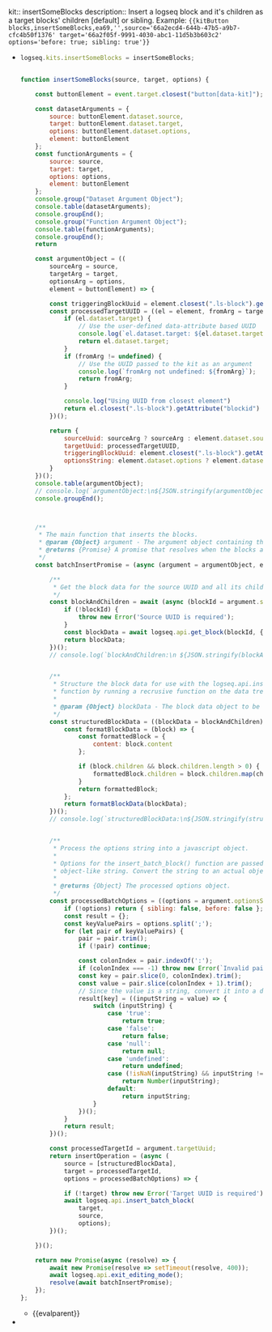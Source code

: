 kit:: insertSomeBlocks
description:: Insert a logseq block and it's children as a target blocks' children [default] or sibling. Example: `{{kitButton blocks,insertSomeBlocks,ea69,'',source='66a2ecd4-644b-47b5-a9b7-cfc4b50f1376' target='66a2f05f-9991-4030-abc1-11d5b3b603c2' options='before: true; sibling: true'}}`

- ```javascript
  logseq.kits.insertSomeBlocks = insertSomeBlocks;
  
  
  function insertSomeBlocks(source, target, options) {
  
      const buttonElement = event.target.closest("button[data-kit]");
  
      const datasetArguments = {
          source: buttonElement.dataset.source,
          target: buttonElement.dataset.target,
          options: buttonElement.dataset.options,
          element: buttonElement
      };
      const functionArguments = {
          source: source,
          target: target,
          options: options,
          element: buttonElement
      };
      console.group("Dataset Argument Object");
      console.table(datasetArguments);
      console.groupEnd();
      console.group("Function Argument Object");
      console.table(functionArguments);
      console.groupEnd();
      return
  
      const argumentObject = ((
          sourceArg = source,
          targetArg = target,
          optionsArg = options,
          element = buttonElement) => {
  
          const triggeringBlockUuid = element.closest(".ls-block").getAttribute("blockid");
          const processedTargetUUID = ((el = element, fromArg = targetArg) => {
              if (el.dataset.target) {
                  // Use the user-defined data-attribute based UUID
                  console.log(`el.dataset.target: ${el.dataset.target}`);
                  return el.dataset.target;
              }
              if (fromArg != undefined) {
                  // Use the UUID passed to the kit as an argument
                  console.log(`fromArg not undefined: ${fromArg}`);
                  return fromArg;
              }
  
              console.log("Using UUID from closest element")
              return el.closest(".ls-block").getAttribute("blockid")
          })();
  
          return {
              sourceUuid: sourceArg ? sourceArg : element.dataset.source,
              targetUuid: processedTargetUUID,
              triggeringBlockUuid: element.closest(".ls-block").getAttribute("blockid"),
              optionsString: element.dataset.options ? element.dataset.options : undefined
          }
      })();
      console.table(argumentObject);
      // console.log(`argumentObject:\n${JSON.stringify(argumentObject, null, 2)}`);
      console.groupEnd();
  
  
  
      /**
       * The main function that inserts the blocks.
       * @param {Object} argument - The argument object containing the source UUID, target UUID, and options
       * @returns {Promise} A promise that resolves when the blocks are inserted.
       */
      const batchInsertPromise = (async (argument = argumentObject, element = buttonElement) => {
  
          /**
           * Get the block data for the source UUID and all its children.
           */
          const blockAndChildren = await (async (blockId = argument.sourceUuid) => {
              if (!blockId) {
                  throw new Error('Source UUID is required');
              }
              const blockData = await logseq.api.get_block(blockId, { includeChildren: true });
              return blockData;
          })();
          // console.log(`blockAndChildren:\n ${JSON.stringify(blockAndChildren,null,2)}`);
  
  
          /**
           * Structure the block data for use with the logseq.api.insert_batch_block 
           * function by running a recrusive function on the data tree.
           * 
           * @param {Object} blockData - The block data object to be formatted.
           */
          const structuredBlockData = ((blockData = blockAndChildren) => {
              const formatBlockData = (block) => {
                  const formattedBlock = {
                      content: block.content
                  };
  
                  if (block.children && block.children.length > 0) {
                      formattedBlock.children = block.children.map(child => formatBlockData(child));
                  }
                  return formattedBlock;
              };
              return formatBlockData(blockData);
          })();
          // console.log(`structuredBlockData:\n${JSON.stringify(structuredBlockData,null,1)}`);
  
  
          /**
           * Process the options string into a javascript object.
           * 
           * Options for the insert_batch_block() function are passed to this script as an
           * object-like string. Convert the string to an actual object.
           * 
           * @returns {Object} The processed options object.
           */
          const processedBatchOptions = ((options = argument.optionsString) => {
              if (!options) return { sibling: false, before: false };
              const result = {};
              const keyValuePairs = options.split(';');
              for (let pair of keyValuePairs) {
                  pair = pair.trim();
                  if (!pair) continue;
  
                  const colonIndex = pair.indexOf(':');
                  if (colonIndex === -1) throw new Error(`Invalid pair: ${pair}`);
                  const key = pair.slice(0, colonIndex).trim();
                  const value = pair.slice(colonIndex + 1).trim();
                  // Since the value is a string, convert it into a data type
                  result[key] = ((inputString = value) => {
                      switch (inputString) {
                          case 'true':
                              return true;
                          case 'false':
                              return false;
                          case 'null':
                              return null;
                          case 'undefined':
                              return undefined;
                          case (!isNaN(inputString) && inputString !== ''):
                              return Number(inputString);
                          default:
                              return inputString;
                      }
                  })();
              }
              return result;
          })();
  
          const processedTargetId = argument.targetUuid;
          return insertOperation = (async (
              source = [structuredBlockData],
              target = processedTargetId,
              options = processedBatchOptions) => {
  
              if (!target) throw new Error('Target UUID is required');
              await logseq.api.insert_batch_block(
                  target,
                  source,
                  options);
          })();
  
      })();
  
      return new Promise(async (resolve) => {
          await new Promise(resolve => setTimeout(resolve, 400));
          await logseq.api.exit_editing_mode();
          resolve(await batchInsertPromise);
      });
  };
  ```
	- {{evalparent}}
-